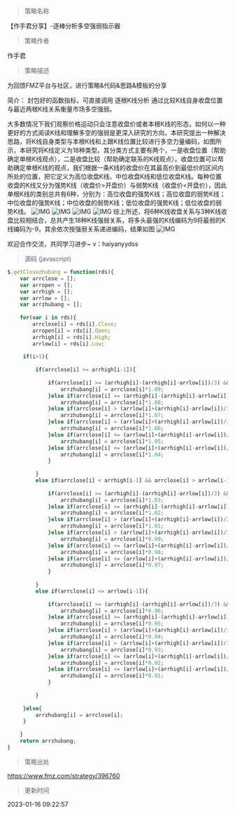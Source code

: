 
> 策略名称

【作手君分享】-逐棒分析多空强弱指示器

> 策略作者

作手君

> 策略描述

为回馈FMZ平台与社区，进行策略&代码&思路&模板的分享

简介：
封包好的函数指标，可直接调用
逐根K线分析
通过比较K线自身收盘位置与最近两根K线关系衡量市场多空强弱。

大多数情况下我们观察价格运动只会注意收盘价或者本根K线的形态，如何以一种更好的方式阅读K线和理解多空的强弱是更深入研究的方向，本研究提出一种解决思路，将K线自身类型与本根K线和上跟K线位置比较进行多空力量编码，如图所示，本研究将K线定义为18种类型。其分类方式主要有两个，一是收盘位置（帮助确定单根K线观点），二是收盘比较（帮助确定联系的K线观点）。收盘位置可以帮助确定单根K线的观点，我们根据一条K线的收盘价在其最高价到最低价的区间内所处的位置，把它定义为高位收盘K线、中位收盘K线和低位收盘K线。每种位置收盘的K线又分为强势K线（收盘价>开盘价）与弱势K线（收盘价<开盘价），因此单根K线的类别总共有6种，分别为：高位收盘的强势K线；高位收盘的弱势K线；中位收盘的强势K线；中位收盘的弱势K线；低位收盘的强势K线；低位收盘的弱势K线。
 ![IMG](https://www.fmz.com/upload/asset/a7be2f213a94a4dc6b8f.png) 
  ![IMG](https://www.fmz.com/upload/asset/a898d4d1a12440ee8bc4.png) 
   ![IMG](https://www.fmz.com/upload/asset/a87da3bf5541e8c910da.png) 
    ![IMG](https://www.fmz.com/upload/asset/a875e44f3b9fbff5a691.png) 
综上所述，将6种K线收盘关系与3种K线收盘比较相结合，总共产生18种K线强弱关系，将多头最强的K线编码为9将最弱的K线编码为-9，其余依次按强弱关系递进编码，结果如图
 ![IMG](https://www.fmz.com/upload/asset/a86de64549f7f9a0fc87.png) 

欢迎合作交流，共同学习进步~
v：haiyanyydss



> 源码 (javascript)

``` javascript
$.getClosezhubang = function(rds){
    var arrclose = [];
    var arropen = [];
    var arrhigh = [];
    var arrlow = [];
    var arrzhubang = [];
    
    for(var i in rds){
        arrclose[i] = rds[i].Close;
        arropen[i] = rds[i].Open;
        arrhigh[i] = rds[i].High;
        arrlow[i] = rds[i].Low;
    
     if(i>1){
         
         if(arrclose[i] >= arrhigh[i-1]){
             
             if(arrclose[i] >= (arrhigh[i]-(arrhigh[i]-arrlow[i])/3) && arrclose[i] >= arropen[i]){
                 arrzhubang[i] = arrclose[i]*1.09;
             }else if(arrclose[i] >= (arrhigh[i]-(arrhigh[i]-arrlow[i])/3) && arrclose[i] < arropen[i]){
                 arrzhubang[i] = arrclose[i]*1.08;
             }else if(arrclose[i] > (arrlow[i]+(arrhigh[i]-arrlow[i])/3) && arrclose[i] < (arrhigh[i]-(arrhigh[i]-arrlow[i])/3) && arrclose[i] >= arropen[i]){
                 arrzhubang[i] = arrclose[i]*1.07;
             }else if(arrclose[i] > (arrlow[i]+(arrhigh[i]-arrlow[i])/3) && arrclose[i] < (arrhigh[i]-(arrhigh[i]-arrlow[i])/3) && arrclose[i] < arropen[i]){
                 arrzhubang[i] = arrclose[i]*1.06;
             }else if(arrclose[i] <= (arrlow[i]+(arrhigh[i]-arrlow[i])/3) && arrclose[i] >= arropen[i]){
                 arrzhubang[i] = arrclose[i]*1.05;
             }else if(arrclose[i] <= (arrlow[i]+(arrhigh[i]-arrlow[i])/3) && arrclose[i] < arropen[i]){
                 arrzhubang[i] = arrclose[i]*1.04;
             }
             
         }
         else if(arrclose[i] < arrhigh[i-1] && arrclose[i] > arrlow[i-1]){
             
             if(arrclose[i] >= (arrhigh[i]-(arrhigh[i]-arrlow[i])/3) && arrclose[i] >= arropen[i]){
                 arrzhubang[i] = arrclose[i]*1.03;
             }else if(arrclose[i] >= (arrhigh[i]-(arrhigh[i]-arrlow[i])/3) && arrclose[i] < arropen[i]){
                 arrzhubang[i] = arrclose[i]*1.02;
             }else if(arrclose[i] > (arrlow[i]+(arrhigh[i]-arrlow[i])/3) && arrclose[i] < (arrhigh[i]-(arrhigh[i]-arrlow[i])/3) && arrclose[i] >= arropen[i]){
                 arrzhubang[i] = arrclose[i]*1.01;
             }else if(arrclose[i] > (arrlow[i]+(arrhigh[i]-arrlow[i])/3) && arrclose[i] < (arrhigh[i]-(arrhigh[i]-arrlow[i])/3) && arrclose[i] < arropen[i]){
                 arrzhubang[i] = arrclose[i]*0.99;
             }else if(arrclose[i] <= (arrlow[i]+(arrhigh[i]-arrlow[i])/3) && arrclose[i] >= arropen[i]){
                 arrzhubang[i] = arrclose[i]*0.98;
             }else if(arrclose[i] <= (arrlow[i]+(arrhigh[i]-arrlow[i])/3) && arrclose[i] < arropen[i]){
                 arrzhubang[i] = arrclose[i]*0.97;
             }
             
         }
         else if(arrclose[i] <= arrlow[i-1]){
             
             if(arrclose[i] >= (arrhigh[i]-(arrhigh[i]-arrlow[i])/3) && arrclose[i] >= arropen[i]){
                 arrzhubang[i] = arrclose[i]*0.96;
             }else if(arrclose[i] >= (arrhigh[i]-(arrhigh[i]-arrlow[i])/3) && arrclose[i] < arropen[i]){
                 arrzhubang[i] = arrclose[i]*0.95;
             }else if(arrclose[i] > (arrlow[i]+(arrhigh[i]-arrlow[i])/3) && arrclose[i] < (arrhigh[i]-(arrhigh[i]-arrlow[i])/3) && arrclose[i] >= arropen[i]){
                 arrzhubang[i] = arrclose[i]*0.94;
             }else if(arrclose[i] > (arrlow[i]+(arrhigh[i]-arrlow[i])/3) && arrclose[i] < (arrhigh[i]-(arrhigh[i]-arrlow[i])/3) && arrclose[i] < arropen[i]){
                 arrzhubang[i] = arrclose[i]*0.93;
             }else if(arrclose[i] <= (arrlow[i]+(arrhigh[i]-arrlow[i])/3) && arrclose[i] >= arropen[i]){
                 arrzhubang[i] = arrclose[i]*0.92;
             }else if(arrclose[i] <= (arrlow[i]+(arrhigh[i]-arrlow[i])/3) && arrclose[i] < arropen[i]){
                 arrzhubang[i] = arrclose[i]*0.91;
             }
             
         }
     
     }else{
         arrzhubang[i] = arrclose[i];
     }    
    
    }
    return arrzhubang;
}
```

> 策略出处

https://www.fmz.com/strategy/396760

> 更新时间

2023-01-16 09:22:57
